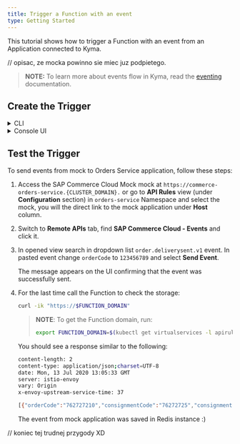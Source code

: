 ```yaml
---
title: Trigger a Function with an event
type: Getting Started
---
```


This tutorial shows how to trigger a Function with an event from an Application connected to Kyma.

// opisac, ze mocka powinno sie miec juz podpietego.

> **NOTE:** To learn more about events flow in Kyma, read the [eventing](/components/event-mesh) documentation.

## Create the Trigger

<div tabs name="steps" group="trigger-function">
  <details>
  <summary label="cli">
  CLI
  </summary>

1. Create a Trigger CR for `orders-function` Function to subscribe application to an `order.deliverysent.v1` event from `commerce-mock` Application:

   ```yaml
   cat <<EOF | kubectl apply -f  -
   apiVersion: eventing.knative.dev/v1alpha1
   kind: Trigger
   metadata:
     name: orders-function-event
     namespace: orders-service
   spec:
     broker: default
     filter:
       attributes:
         eventtypeversion: v1
         source: commerce-mock
         type: order.deliverysent
     subscriber:
       ref:
         apiVersion: v1
         kind: Service
         name: orders-function
         namespace: orders-service
   EOF
   ```

   - **spec.filter.attributes.eventtypeversion** points to the specific event version, on our case it is `v1`.
   - **spec.filter.attributes.source** is taken from the name of the Application CR and specifies the source of events. In our example, it is created `commerce-mock` mock.
   - **spec.filter.attributes.type** points to the given event type to which you want to subscribe microservice. In our case, it is `order.deliverysent`.

2. Check if the Trigger CR was created successfully and is ready. The CR `Ready` condition should state `True`:

   ```bash
   kubectl get trigger orders-function-event -n orders-service -o=jsonpath="{.status.conditions[2].status}"
   ```

  </details>
  <details>
  <summary label="console-ui">
  Console UI
  </summary>

1. If you aren't in the view of Namespace `orders-service` in the Kyma Console, select a `orders-service` Namespace from the drop-down list in the top navigation panel.

1. Go to the **Functions** view (under **Development** section) in the left navigation panel and select `orders-function` Function. 

3. Once in the Function details view, select **Configuration** tab, find the **Event Triggers** section and select **Add Event Trigger**. 

4. In opened modal box, find `order.deliverysent` event with `v1` version from `commerce-mock` Application, check it and click **Add**.

   The message appears on the UI confirming that the Event Trigger was successfully created, and you will see it in the **Event Triggers** section.

  </details>
</div>

## Test the Trigger

To send events from mock to Orders Service application, follow these steps:  

1. Access the SAP Commerce Cloud Mock mock at `https://commerce-orders-service.{CLUSTER_DOMAIN}.` or go to **API Rules** view (under **Configuration** section) in `orders-service` Namespace and select the mock, you will the direct link to the mock application under **Host** column.

2. Switch to **Remote APIs** tab, find **SAP Commerce Cloud - Events** and click it.

3. In opened view search in dropdown list `order.deliverysent.v1` event. In pasted event change `orderCode` to `123456789` and select **Send Event**.

   The message appears on the UI confirming that the event was successfully sent.

4. For the last time call the Function to check the storage:

   ```bash
   curl -ik "https://$FUNCTION_DOMAIN"
   ```

   > **NOTE**: To get the Function domain, run:
   >
   > ```bash
   > export FUNCTION_DOMAIN=$(kubectl get virtualservices -l apirule.gateway.kyma-project.io/v1alpha1=orders-function.orders-service -n orders-service -o=jsonpath='{.items[*].spec.hosts[0]}')
   > ```

   You should see a response similar to the following:

   ```bash
   content-length: 2
   content-type: application/json;charset=UTF-8
   date: Mon, 13 Jul 2020 13:05:33 GMT
   server: istio-envoy
   vary: Origin
   x-envoy-upstream-service-time: 37

   [{"orderCode":"762727210","consignmentCode":"76272725","consignmentStatus":"PICKUP_COMPLETE"}, {"orderCode":"123456789","consignmentCode":"76272725","consignmentStatus":"PICKUP_COMPLETE"}]
   ```

   The event from mock application was saved in Redis instance :)

// koniec tej trudnej przygody XD
